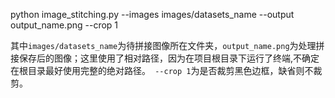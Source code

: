 python image_stitching.py --images images/datasets_name --output output_name.png --crop 1

其中`images/datasets_name`为待拼接图像所在文件夹，`output_name.png`为处理拼接保存后的图像；这里使用了相对路径，因为在项目根目录下运行了终端,不确定在根目录最好使用完整的绝对路径。` --crop 1`为是否裁剪黑色边框，缺省则不裁剪。
